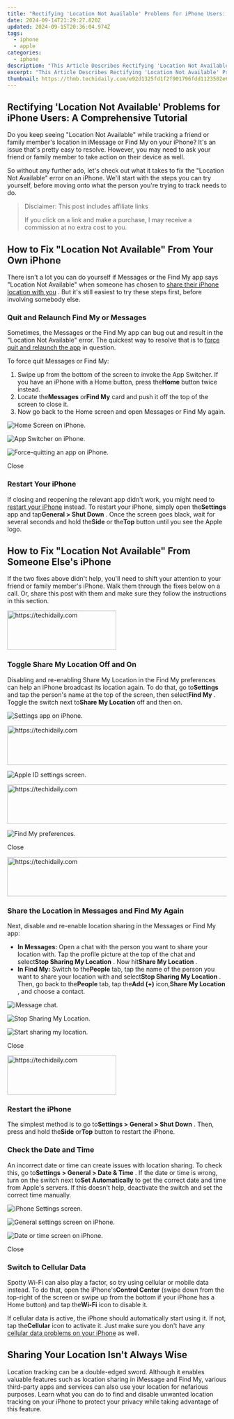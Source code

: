 ```yaml
---
title: "Rectifying 'Location Not Available' Problems for iPhone Users: A Comprehensive Tutorial"
date: 2024-09-14T21:29:27.820Z
updated: 2024-09-15T20:36:04.974Z
tags:
  - iphone
  - apple
categories:
  - iphone
description: "This Article Describes Rectifying 'Location Not Available' Problems for iPhone Users: A Comprehensive Tutorial"
excerpt: "This Article Describes Rectifying 'Location Not Available' Problems for iPhone Users: A Comprehensive Tutorial"
thumbnail: https://thmb.techidaily.com/e92d1325fd1f2f901796fdd1123502e68b5122756c762090fd4b289d5054368b.jpg
---
```


## Rectifying 'Location Not Available' Problems for iPhone Users: A Comprehensive Tutorial

 Do you keep seeing "Location Not Available" while tracking a friend or family member's location in iMessage or Find My on your iPhone? It's an issue that's pretty easy to resolve. However, you may need to ask your friend or family member to take action on their device as well.

 So without any further ado, let's check out what it takes to fix the "Location Not Available" error on an iPhone. We'll start with the steps you can try yourself, before moving onto what the person you're trying to track needs to do.

>  Disclaimer: This post includes affiliate links
>
>  If you click on a link and make a purchase, I may receive a commission at no extra cost to you.
>

## How to Fix "Location Not Available" From Your Own iPhone

 There isn't a lot you can do yourself if Messages or the Find My app says "Location Not Available" when someone has chosen to [share their iPhone location with you](https://www.makeuseof.com/how-to-share-location-iphone/) . But it's still easiest to try these steps first, before involving somebody else.

### Quit and Relaunch Find My or Messages

 Sometimes, the Messages or the Find My app can bug out and result in the "Location Not Available" error. The quickest way to resolve that is to [force quit and relaunch the app](https://www.makeuseof.com/close-apps-on-ipad-iphone/) in question.

To force quit Messages or Find My:

1. Swipe up from the bottom of the screen to invoke the App Switcher. If you have an iPhone with a Home button, press the**Home** button twice instead.
2. Locate the**Messages** or**Find My** card and push it off the top of the screen to close it.
3. Now go back to the Home screen and open Messages or Find My again.

![Home Screen on iPhone.](https://static1.makeuseofimages.com/wordpress/wp-content/uploads/2022/02/1-iphone-home-screen.PNG)

![App Switcher on iPhone.](https://static1.makeuseofimages.com/wordpress/wp-content/uploads/2022/02/2-app-switcher.PNG)

![Force-quitting an app on iPhone.](https://static1.makeuseofimages.com/wordpress/wp-content/uploads/2022/02/3-force-quit-app.PNG)

Close

### Restart Your iPhone

 If closing and reopening the relevant app didn't work, you might need to [restart your iPhone](https://www.makeuseof.com/how-to-restart-any-iphone-even-if-the-buttons-are-broken/) instead. To restart your iPhone, simply open the**Settings** app and tap**General > Shut Down** . Once the screen goes black, wait for several seconds and hold the**Side** or the**Top** button until you see the Apple logo.

## How to Fix "Location Not Available" From Someone Else's iPhone

 If the two fixes above didn't help, you'll need to shift your attention to your friend or family member's iPhone. Walk them through the fixes below on a call. Or, share this post with them and make sure they follow the instructions in this section.

<!-- affiliate ads begin -->
<a href="https://aligracehair.sjv.io/c/5597632/2135354/19272" target="_top" id="2135354">
  <img src="//a.impactradius-go.com/display-ad/19272-2135354" border="0" alt="https://techidaily.com" width="250" height="90"/>
</a>
<img height="0" width="0" src="https://aligracehair.sjv.io/i/5597632/2135354/19272" style="position:absolute;visibility:hidden;" border="0" />
<!-- affiliate ads end -->

### Toggle Share My Location Off and On

 Disabling and re-enabling Share My Location in the Find My preferences can help an iPhone broadcast its location again. To do that, go to**Settings** and tap the person's name at the top of the screen, then select**Find My** . Toggle the switch next to**Share My Location** off and then on.

![Settings app on iPhone.](https://static1.makeuseofimages.com/wordpress/wp-content/uploads/2022/02/4-settings-app.PNG)

<!-- affiliate ads begin -->
<a href="https://ephamedtechinc.pxf.io/c/5597632/2137218/26400" target="_top" id="2137218">
  <img src="//a.impactradius-go.com/display-ad/26400-2137218" border="0" alt="https://techidaily.com" width="728" height="90"/>
</a>
<img height="0" width="0" src="https://ephamedtechinc.pxf.io/i/5597632/2137218/26400" style="position:absolute;visibility:hidden;" border="0" />
<!-- affiliate ads end -->

![Apple ID settings screen.](https://static1.makeuseofimages.com/wordpress/wp-content/uploads/2022/02/5-apple-id-settings.PNG)

<!-- affiliate ads begin -->
<a href="https://zebaoaffiliateprogram.pxf.io/c/5597632/2137972/21526" target="_top" id="2137972">
  <img src="//a.impactradius-go.com/display-ad/21526-2137972" border="0" alt="https://techidaily.com" width="728" height="90"/>
</a>
<img height="0" width="0" src="https://zebaoaffiliateprogram.pxf.io/i/5597632/2137972/21526" style="position:absolute;visibility:hidden;" border="0" />
<!-- affiliate ads end -->

![Find My preferences.](https://static1.makeuseofimages.com/wordpress/wp-content/uploads/2022/02/6-share-my-location-1.PNG)

Close

<!-- affiliate ads begin -->
<a href="https://unicoeye.pxf.io/c/5597632/2134218/18498" target="_top" id="2134218">
  <img src="//a.impactradius-go.com/display-ad/18498-2134218" border="0" alt="https://techidaily.com" width="728" height="90"/>
</a>
<img height="0" width="0" src="https://unicoeye.pxf.io/i/5597632/2134218/18498" style="position:absolute;visibility:hidden;" border="0" />
<!-- affiliate ads end -->

### Share the Location in Messages and Find My Again

 Next, disable and re-enable location sharing in the Messages or Find My app:

* **In Messages:** Open a chat with the person you want to share your location with. Tap the profile picture at the top of the chat and select**Stop Sharing My Location** . Now hit**Share My Location** .
* **In Find My:** Switch to the**People** tab, tap the name of the person you want to share your location with and select**Stop Sharing My Location** . Then, go back to the**People** tab, tap the**Add (+)** icon,**Share My Location** , and choose a contact.

![iMessage chat.](https://static1.makeuseofimages.com/wordpress/wp-content/uploads/2022/02/7-messages-chat.PNG)

![Stop Sharing My Location.](https://static1.makeuseofimages.com/wordpress/wp-content/uploads/2022/02/8-info-pane.PNG)

![Start sharing my location.](https://static1.makeuseofimages.com/wordpress/wp-content/uploads/2022/02/9-info-pane-alt.PNG)

Close

<!-- affiliate ads begin -->
<a href="https://aligracehair.sjv.io/c/5597632/2115914/19272" target="_top" id="2115914">
  <img src="//a.impactradius-go.com/display-ad/19272-2115914" border="0" alt="https://techidaily.com" width="250" height="90"/>
</a>
<img height="0" width="0" src="https://aligracehair.sjv.io/i/5597632/2115914/19272" style="position:absolute;visibility:hidden;" border="0" />
<!-- affiliate ads end -->

### Restart the iPhone

 The simplest method is to go to**Settings > General > Shut Down** . Then, press and hold the**Side** or**Top** button to restart the iPhone.

### Check the Date and Time

 An incorrect date or time can create issues with location sharing. To check this, go to**Settings > General > Date & Time** . If the date or time is wrong, turn on the switch next to**Set Automatically** to get the correct date and time from Apple's servers. If this doesn't help, deactivate the switch and set the correct time manually.

![iPhone Settings screen.](https://static1.makeuseofimages.com/wordpress/wp-content/uploads/2022/02/10-iphone-settings.PNG)

![General settings screen on iPhone.](https://static1.makeuseofimages.com/wordpress/wp-content/uploads/2022/02/11-general-settings.PNG)

![Date or time screen on iPhone.](https://static1.makeuseofimages.com/wordpress/wp-content/uploads/2022/02/12date-time.PNG)

Close

### Switch to Cellular Data

 Spotty Wi-Fi can also play a factor, so try using cellular or mobile data instead. To do that, open the iPhone's**Control Center** (swipe down from the top-right of the screen or swipe up from the bottom if your iPhone has a Home button) and tap the**Wi-Fi** icon to disable it.

 If cellular data is active, the iPhone should automatically start using it. If not, tap the**Cellular** icon to activate it. Just make sure you don't have any [cellular data problems on your iPhone](https://www.makeuseof.com/iphone-cellular-data-not-working-fixes/) as well.

## Sharing Your Location Isn't Always Wise

 Location tracking can be a double-edged sword. Although it enables valuable features such as location sharing in iMessage and Find My, various third-party apps and services can also use your location for nefarious purposes. Learn what you can do to find and disable unwanted location tracking on your iPhone to protect your privacy while taking advantage of this feature.

<ins class="adsbygoogle"
     style="display:block"
     data-ad-format="autorelaxed"
     data-ad-client="ca-pub-7571918770474297"
     data-ad-slot="1223367746"></ins>

<ins class="adsbygoogle"
     style="display:block"
     data-ad-client="ca-pub-7571918770474297"
     data-ad-slot="8358498916"
     data-ad-format="auto"
     data-full-width-responsive="true"></ins>



